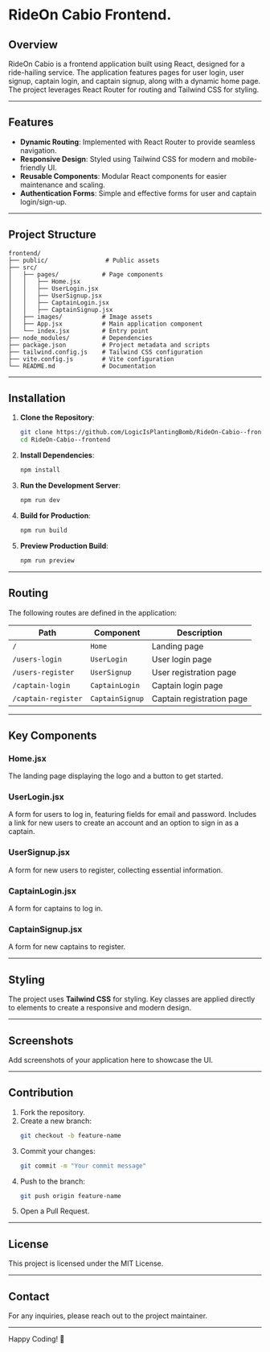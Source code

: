 # RideOn Cabio Frontend.

## Overview
RideOn Cabio is a frontend application built using React, designed for a ride-hailing service. The application features pages for user login, user signup, captain login, and captain signup, along with a dynamic home page. The project leverages React Router for routing and Tailwind CSS for styling.

---

## Features

- **Dynamic Routing**: Implemented with React Router to provide seamless navigation.
- **Responsive Design**: Styled using Tailwind CSS for modern and mobile-friendly UI.
- **Reusable Components**: Modular React components for easier maintenance and scaling.
- **Authentication Forms**: Simple and effective forms for user and captain login/sign-up.

---

## Project Structure
```
frontend/
├── public/                # Public assets
├── src/
│   ├── pages/            # Page components
│   │   ├── Home.jsx
│   │   ├── UserLogin.jsx
│   │   ├── UserSignup.jsx
│   │   ├── CaptainLogin.jsx
│   │   ├── CaptainSignup.jsx
│   ├── images/           # Image assets
│   ├── App.jsx           # Main application component
│   └── index.jsx         # Entry point
├── node_modules/         # Dependencies
├── package.json          # Project metadata and scripts
├── tailwind.config.js    # Tailwind CSS configuration
├── vite.config.js        # Vite configuration
└── README.md             # Documentation
```

---

## Installation

1. **Clone the Repository**:
   ```bash
   git clone https://github.com/LogicIsPlantingBomb/RideOn-Cabio--frontend.git
   cd RideOn-Cabio--frontend
   ```

2. **Install Dependencies**:
   ```bash
   npm install
   ```

3. **Run the Development Server**:
   ```bash
   npm run dev
   ```

4. **Build for Production**:
   ```bash
   npm run build
   ```

5. **Preview Production Build**:
   ```bash
   npm run preview
   ```

---

## Routing

The following routes are defined in the application:

| Path               | Component         | Description                  |
|--------------------|-------------------|------------------------------|
| `/`                | `Home`           | Landing page                 |
| `/users-login`     | `UserLogin`      | User login page              |
| `/users-register`  | `UserSignup`     | User registration page       |
| `/captain-login`   | `CaptainLogin`   | Captain login page           |
| `/captain-register`| `CaptainSignup`  | Captain registration page    |

---

## Key Components

### Home.jsx
The landing page displaying the logo and a button to get started.

### UserLogin.jsx
A form for users to log in, featuring fields for email and password. Includes a link for new users to create an account and an option to sign in as a captain.

### UserSignup.jsx
A form for new users to register, collecting essential information.

### CaptainLogin.jsx
A form for captains to log in.

### CaptainSignup.jsx
A form for new captains to register.

---

## Styling
The project uses **Tailwind CSS** for styling. Key classes are applied directly to elements to create a responsive and modern design.

---

## Screenshots
Add screenshots of your application here to showcase the UI.

---

## Contribution
1. Fork the repository.
2. Create a new branch:
   ```bash
   git checkout -b feature-name
   ```
3. Commit your changes:
   ```bash
   git commit -m "Your commit message"
   ```
4. Push to the branch:
   ```bash
   git push origin feature-name
   ```
5. Open a Pull Request.

---

## License
This project is licensed under the MIT License.

---

## Contact
For any inquiries, please reach out to the project maintainer.

---

Happy Coding! 🚀
